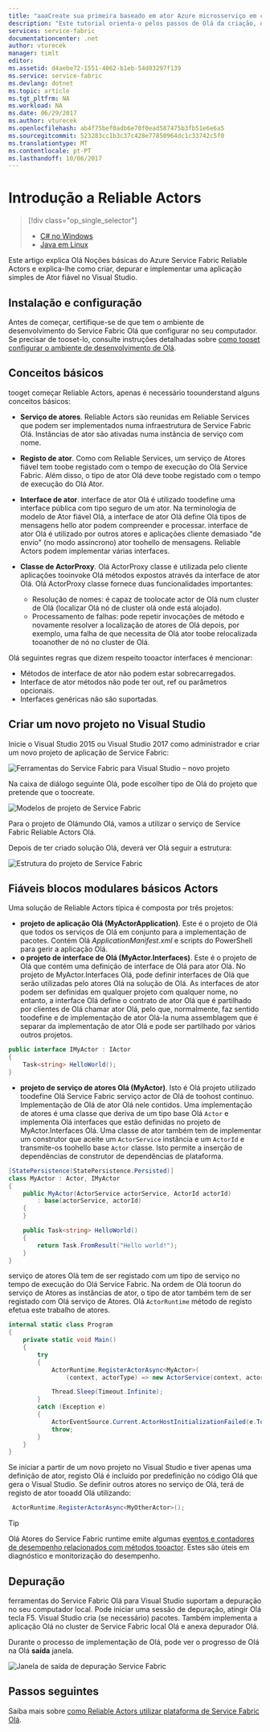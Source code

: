 ```yaml
---
title: "aaaCreate sua primeira baseado em ator Azure microsserviço em c# | Microsoft Docs"
description: "Este tutorial orienta-o pelos passos de Olá da criação, depurar e implementar um serviço baseado em ator simple utilizando o serviço de recursos de infraestrutura Reliable Actors."
services: service-fabric
documentationcenter: .net
author: vturecek
manager: timlt
editor: 
ms.assetid: d4aebe72-1551-4062-b1eb-54d83297f139
ms.service: service-fabric
ms.devlang: dotnet
ms.topic: article
ms.tgt_pltfrm: NA
ms.workload: NA
ms.date: 06/29/2017
ms.author: vturecek
ms.openlocfilehash: ab4f75bef0adb6e70f0ead587475b3fb51e6e6a5
ms.sourcegitcommit: 523283cc1b3c37c428e77850964dc1c33742c5f0
ms.translationtype: MT
ms.contentlocale: pt-PT
ms.lasthandoff: 10/06/2017
---
```

# <a name="getting-started-with-reliable-actors"></a>Introdução a Reliable Actors
> [!div class="op_single_selector"]
> * [C# no Windows](service-fabric-reliable-actors-get-started.md)
> * [Java em Linux](service-fabric-reliable-actors-get-started-java.md)
> 
> 

Este artigo explica Olá Noções básicas do Azure Service Fabric Reliable Actors e explica-lhe como criar, depurar e implementar uma aplicação simples de Ator fiável no Visual Studio.

## <a name="installation-and-setup"></a>Instalação e configuração
Antes de começar, certifique-se de que tem o ambiente de desenvolvimento do Service Fabric Olá que configurar no seu computador.
Se precisar de tooset-lo, consulte instruções detalhadas sobre [como tooset configurar o ambiente de desenvolvimento de Olá](service-fabric-get-started.md).

## <a name="basic-concepts"></a>Conceitos básicos
tooget começar Reliable Actors, apenas é necessário toounderstand alguns conceitos básicos:

* **Serviço de atores**. Reliable Actors são reunidas em Reliable Services que podem ser implementados numa infraestrutura de Service Fabric Olá. Instâncias de ator são ativadas numa instância de serviço com nome.
* **Registo de ator**. Como com Reliable Services, um serviço de Atores fiável tem toobe registado com o tempo de execução do Olá Service Fabric. Além disso, o tipo de ator Olá deve toobe registado com o tempo de execução do Olá Ator.
* **Interface de ator**. interface de ator Olá é utilizado toodefine uma interface pública com tipo seguro de um ator. Na terminologia de modelo de Ator fiável Olá, a interface de ator Olá define Olá tipos de mensagens hello ator podem compreender e processar. interface de ator Olá é utilizado por outros atores e aplicações cliente demasiado "de envio" (no modo assíncrono) ator toohello de mensagens. Reliable Actors podem implementar várias interfaces.
* **Classe de ActorProxy**. Olá ActorProxy classe é utilizada pelo cliente aplicações tooinvoke Olá métodos expostos através da interface de ator Olá. Olá ActorProxy classe fornece duas funcionalidades importantes:
  
  * Resolução de nomes: é capaz de toolocate actor de Olá num cluster de Olá (localizar Olá nó de cluster olá onde está alojado).
  * Processamento de falhas: pode repetir invocações de método e novamente resolver a localização de atores de Olá depois, por exemplo, uma falha de que necessita de Olá ator toobe relocalizada tooanother de nó no cluster de Olá.

Olá seguintes regras que dizem respeito tooactor interfaces é mencionar:

* Métodos de interface de ator não podem estar sobrecarregados.
* Interface de ator métodos não pode ter out, ref ou parâmetros opcionais.
* Interfaces genéricas não são suportadas.

## <a name="create-a-new-project-in-visual-studio"></a>Criar um novo projeto no Visual Studio
Inicie o Visual Studio 2015 ou Visual Studio 2017 como administrador e criar um novo projeto de aplicação de Service Fabric:

![Ferramentas do Service Fabric para Visual Studio – novo projeto][1]

Na caixa de diálogo seguinte Olá, pode escolher tipo de Olá do projeto que pretende que o toocreate.

![Modelos de projeto de Service Fabric][5]

Para o projeto de Olámundo Olá, vamos a utilizar o serviço de Service Fabric Reliable Actors Olá.

Depois de ter criado solução Olá, deverá ver Olá seguir a estrutura:

![Estrutura do projeto de Service Fabric][2]

## <a name="reliable-actors-basic-building-blocks"></a>Fiáveis blocos modulares básicos Actors
Uma solução de Reliable Actors típica é composta por três projetos:

* **projeto de aplicação Olá (MyActorApplication)**. Este é o projeto de Olá que todos os serviços de Olá em conjunto para a implementação de pacotes. Contém Olá *ApplicationManifest.xml* e scripts do PowerShell para gerir a aplicação Olá.
* **o projeto de interface de Olá (MyActor.Interfaces)**. Este é o projeto de Olá que contém uma definição de interface de Olá para ator Olá. No projeto de MyActor.Interfaces Olá, pode definir interfaces de Olá que serão utilizadas pelo atores Olá na solução de Olá. As interfaces de ator podem ser definidas em qualquer projeto com qualquer nome, no entanto, a interface Olá define o contrato de ator Olá que é partilhado por clientes de Olá chamar ator Olá, pelo que, normalmente, faz sentido toodefine e de implementação de ator Olá-la numa assemblagem que é separar da implementação de ator Olá e pode ser partilhado por vários outros projetos.

```csharp
public interface IMyActor : IActor
{
    Task<string> HelloWorld();
}
```

* **projeto de serviço de atores Olá (MyActor)**. Isto é Olá projeto utilizado toodefine Olá Service Fabric serviço actor de Olá de toohost contínuo. Implementação de Olá de ator Olá nele contidos. Uma implementação de atores é uma classe que deriva de um tipo base Olá `Actor` e implementa Olá interfaces que estão definidas no projeto de MyActor.Interfaces Olá. Uma classe de ator também tem de implementar um construtor que aceite um `ActorService` instância e um `ActorId` e transmite-os toohello base `Actor` classe. Isto permite a inserção de dependências de construtor de dependências de plataforma.

```csharp
[StatePersistence(StatePersistence.Persisted)]
class MyActor : Actor, IMyActor
{
    public MyActor(ActorService actorService, ActorId actorId)
        : base(actorService, actorId)
    {
    }

    public Task<string> HelloWorld()
    {
        return Task.FromResult("Hello world!");
    }
}
```

serviço de atores Olá tem de ser registado com um tipo de serviço no tempo de execução do Olá Service Fabric. Na ordem de Olá toorun do serviço de Atores as instâncias de ator, o tipo de ator também tem de ser registado com Olá serviço de Atores. Olá `ActorRuntime` método de registo efetua este trabalho de atores.

```csharp
internal static class Program
{
    private static void Main()
    {
        try
        {
            ActorRuntime.RegisterActorAsync<MyActor>(
                (context, actorType) => new ActorService(context, actorType, () => new MyActor())).GetAwaiter().GetResult();

            Thread.Sleep(Timeout.Infinite);
        }
        catch (Exception e)
        {
            ActorEventSource.Current.ActorHostInitializationFailed(e.ToString());
            throw;
        }
    }
}

```

Se iniciar a partir de um novo projeto no Visual Studio e tiver apenas uma definição de ator, registo Olá é incluído por predefinição no código Olá que gera o Visual Studio. Se definir outros atores no serviço de Olá, terá de registo de ator tooadd Olá utilizando:

```csharp
 ActorRuntime.RegisterActorAsync<MyOtherActor>();

```

> [!TIP]
> Olá Atores do Service Fabric runtime emite algumas [eventos e contadores de desempenho relacionados com métodos tooactor](service-fabric-reliable-actors-diagnostics.md#actor-method-events-and-performance-counters). Estes são úteis em diagnóstico e monitorização do desempenho.
> 
> 

## <a name="debugging"></a>Depuração
ferramentas do Service Fabric Olá para Visual Studio suportam a depuração no seu computador local. Pode iniciar uma sessão de depuração, atingir Olá tecla F5. Visual Studio cria (se necessário) pacotes. Também implementa a aplicação Olá no cluster de Service Fabric local Olá e anexa depurador Olá.

Durante o processo de implementação de Olá, pode ver o progresso de Olá na Olá **saída** janela.

![Janela de saída de depuração Service Fabric][3]

## <a name="next-steps"></a>Passos seguintes
Saiba mais sobre [como Reliable Actors utilizar plataforma de Service Fabric Olá](service-fabric-reliable-actors-platform.md).

<!--Image references-->
[1]: ./media/service-fabric-reliable-actors-get-started/reliable-actors-newproject.PNG
[2]: ./media/service-fabric-reliable-actors-get-started/reliable-actors-projectstructure.PNG
[3]: ./media/service-fabric-reliable-actors-get-started/debugging-output.PNG
[4]: ./media/service-fabric-reliable-actors-get-started/vs-context-menu.png
[5]: ./media/service-fabric-reliable-actors-get-started/reliable-actors-newproject1.PNG
